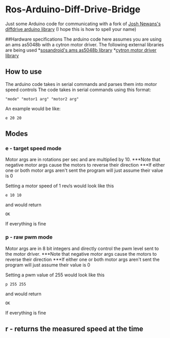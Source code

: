 # Ros-Arduino-Diff-Drive-Bridge
Just some Arduino code for communicating with a fork of [Josh Newans's diffdrive arduino library](https://github.com/joshnewans/diffdrive_arduino) (I hope this is how to spell your name)

##Hardware specifications
The arduino code here assumes you are using an ams as5048b with a cytron motor driver.
The following external libraries are being used
*[sosandroid's ams as5048b library](https://github.com/sosandroid/AMS_AS5048B)
*[cytron motor driver library](https://github.com/CytronTechnologies/CytronMotorDriver)

## How to use
The arduino code takes in serial commands and parses them into motor speed controls
The code takes in serial commands using this format:
```
"mode" "motor1 arg" "motor2 arg"
```

An example would be like:
```
e 20 20
```

## Modes
### e - target speed mode
Motor args are in rotations per sec and are multiplied by 10.
***Note that negative motor args cause the motors to reverse their direction
***If either one or both motor args aren't sent the program will just assume their value is 0

Setting a motor speed of 1 rev/s would look like this
```
e 10 10
```
and would return
```
OK
```
If everything is fine


### p - raw pwm mode
Motor args are in 8 bit integers and directly control the pwm level sent to the motor driver.
***Note that negative motor args cause the motors to reverse their direction
***If either one or both motor args aren't sent the program will just assume their value is 0

Setting a pwm value of 255 would look like this
```
p 255 255
```
and would return
```
OK
```
If everything is fine


## r - returns the measured speed at the time


